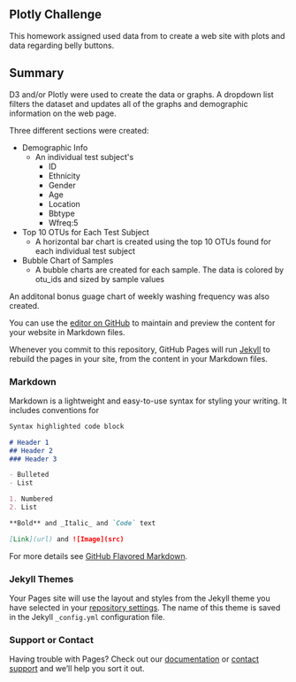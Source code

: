 ## Plotly Challenge

This homework assigned used data from  to create a web site with plots and data regarding belly buttons.

## Summary
D3 and/or Plotly were used to create the data or graphs.  A dropdown list filters the dataset and updates all of the graphs and demographic information on the web page.

Three different sections were created:
- Demographic Info
    - An individual test subject's 
        - ID
        - Ethnicity
        - Gender
        - Age
        - Location
        - Bbtype
        - Wfreq:5
- Top 10 OTUs for Each Test Subject
    - A horizontal bar chart is created using the top 10 OTUs found for each individual test subject
- Bubble Chart of Samples
    - A bubble charts are created for each sample.  The data is colored by otu_ids and sized by sample values

An additonal bonus guage chart of weekly washing frequency was also created.



You can use the [editor on GitHub](https://github.com/KaiCee2010/plotly-challenge/edit/main/README.md) to maintain and preview the content for your website in Markdown files.

Whenever you commit to this repository, GitHub Pages will run [Jekyll](https://jekyllrb.com/) to rebuild the pages in your site, from the content in your Markdown files.

### Markdown

Markdown is a lightweight and easy-to-use syntax for styling your writing. It includes conventions for

```markdown
Syntax highlighted code block

# Header 1
## Header 2
### Header 3

- Bulleted
- List

1. Numbered
2. List

**Bold** and _Italic_ and `Code` text

[Link](url) and ![Image](src)
```

For more details see [GitHub Flavored Markdown](https://guides.github.com/features/mastering-markdown/).

### Jekyll Themes

Your Pages site will use the layout and styles from the Jekyll theme you have selected in your [repository settings](https://github.com/KaiCee2010/plotly-challenge/settings). The name of this theme is saved in the Jekyll `_config.yml` configuration file.

### Support or Contact

Having trouble with Pages? Check out our [documentation](https://docs.github.com/categories/github-pages-basics/) or [contact support](https://github.com/contact) and we’ll help you sort it out.
